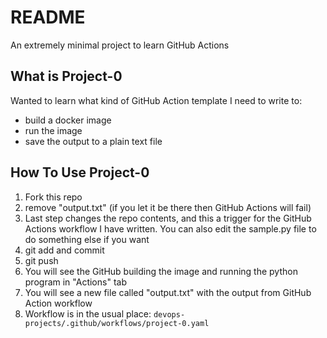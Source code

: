 # README

An extremely minimal project to learn GitHub Actions

## What is Project-0
Wanted to learn what kind of GitHub Action template I need to write to:
- build a docker image
- run the image 
- save the output to a plain text file

## How To Use Project-0
1. Fork this repo
2. remove "output.txt" (if you let it be there then GitHub Actions will fail)
3. Last step changes the repo contents, and this a trigger for the GitHub Actions workflow I have written. You can also edit the sample.py file to do something else if you want
4. git add and commit
5. git push
6. You will see the GitHub building the image and running the python program in "Actions" tab 
7. You will see a new file called "output.txt" with the output from GitHub Action workflow
8. Workflow is in the usual place: `devops-projects/.github/workflows/project-0.yaml`



